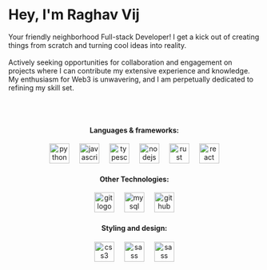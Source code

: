 
  <h1>Hey, I'm Raghav Vij</h1> 
  Your friendly neighborhood Full-stack Developer! I get a kick out of creating things from scratch and turning cool ideas into reality. 
  <br></br>
  Actively seeking opportunities for collaboration and engagement on projects where I can contribute my extensive experience and knowledge.
  My enthusiasm for Web3 is unwavering, and I am perpetually dedicated to refining my skill set.

<br></br>

<div align="center">
  <h4>Languages & frameworks:</h4>
  <img src="https://www.svgrepo.com/show/452091/python.svg" height="40" alt="python logo"  />
  <img width="12" />
  <img src="https://cdn.jsdelivr.net/gh/devicons/devicon/icons/javascript/javascript-original.svg" height="40" alt="javascript logo"  />
  <img width="12" />
  <img src="https://cdn.jsdelivr.net/gh/devicons/devicon/icons/react/react-original.svg" height="40" alt="typescript logo"  />
  <img width="12" />
  <img src="https://www.svgrepo.com/show/452075/node-js.svg" height="40" alt="nodejs logo"  />
  <img width="12" />
  <img src="https://cdn.jsdelivr.net/gh/devicons/devicon/icons/typescript/typescript-original.svg" height="40" alt="rust logo"  />
  <img width="12" />
  <img src="https://www.svgrepo.com/show/374056/rust.svg" height="40" alt="react logo"  />
</div>

<div align="center">
  <h4>Other Technologies:</h4>
  <img src="https://cdn.jsdelivr.net/gh/devicons/devicon/icons/git/git-original.svg" height="40" alt="git logo"  />
  <img width="12" />
  <img src="https://www.svgrepo.com/show/354099/mysql.svg" height="40" alt="mysql logo"  />
  <img width="12" />
  <img src="https://skillicons.dev/icons?i=github" height="40" alt="github logo"  />

</div>

<div align="center">
  <h4>Styling and design:</h4>
  <img src="https://cdn.jsdelivr.net/gh/devicons/devicon/icons/css3/css3-original.svg" height="40" alt="css3 logo"  />
  <img width="12" />
  <img src="https://cdn.jsdelivr.net/gh/devicons/devicon/icons/figma/figma-original.svg" height="40" alt="sass logo"  />
  <img width="12" />
  <img src="https://upload.wikimedia.org/wikipedia/commons/a/af/Adobe_Photoshop_CC_icon.svg" height="40" alt="sass logo"  />
 


</div>

</div>
